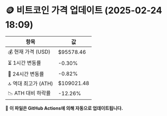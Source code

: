 # 🪙 비트코인 가격 업데이트 (2025-02-24 18:09)

| 항목                | 값 |
|--------------------|----------------|
| 💰 현재 가격 (USD) | $95578.46 |
| ⏳ 1시간 변동률    | -0.30% |
| 📆 24시간 변동률   | -0.82% |
| 🔝 역대 최고가 (ATH) | $109021.48 |
| 📉 ATH 대비 하락률 | -12.26% |

🔄 **이 파일은 GitHub Actions에 의해 자동으로 업데이트됩니다.**
